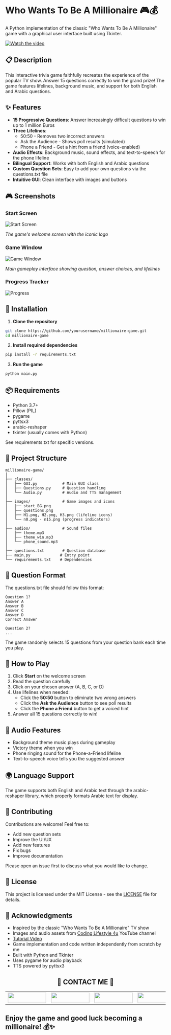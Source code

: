 # Who Wants To Be A Millionaire 🎮💰

A Python implementation of the classic "Who Wants To Be A Millionaire" game with a graphical user interface built using Tkinter.

[![Watch the video](https://img.youtube.com/vi/WnheYYFGvpE/0.jpg)](https://www.youtube.com/embed/WnheYYFGvpE?si=tHZI7zHOlATEE5pq)

## 📋 Description

This interactive trivia game faithfully recreates the experience of the popular TV show. Answer 15 questions correctly to win the grand prize! The game features lifelines, background music, and support for both English and Arabic questions.

## ✨ Features

- **15 Progressive Questions**: Answer increasingly difficult questions to win up to 1 million Euros
- **Three Lifelines**:
  - 50:50 - Removes two incorrect answers
  - Ask the Audience - Shows poll results (simulated)
  - Phone a Friend - Get a hint from a friend (voice-enabled)
- **Audio Effects**: Background music, sound effects, and text-to-speech for the phone lifeline
- **Bilingual Support**: Works with both English and Arabic questions
- **Custom Question Sets**: Easy to add your own questions via the questions.txt file
- **Intuitive GUI**: Clean interface with images and buttons

## 🎮 Screenshots

### Start Screen
![Start Screen](images/start_screen.png)

*The game's welcome screen with the iconic logo*

### Game Window
![Game Window](images/game_window.png)

*Main gameplay interface showing question, answer choices, and lifelines*

### Progress Tracker
![Progress](images/n1.png)

## 🚀 Installation

1. **Clone the repository**
```bash
git clone https://github.com/yourusername/millionaire-game.git
cd millionaire-game
```

2. **Install required dependencies**
```bash
pip install -r requirements.txt
```

3. **Run the game**
```bash
python main.py
```

## 📦 Requirements

- Python 3.7+
- Pillow (PIL)
- pygame
- pyttsx3
- arabic-reshaper
- tkinter (usually comes with Python)

See requirements.txt for specific versions.

## 📁 Project Structure
```
millionaire-game/
│
├── classes/
│   ├── GUI.py           # Main GUI class
│   ├── Questions.py     # Question handling
│   └── Audio.py         # Audio and TTS management
│
├── images/              # Game images and icons
│   ├── start_BG.png
│   ├── questions.png
│   ├── H1.png, H2.png, H3.png (lifeline icons)
│   └── n0.png - n15.png (progress indicators)
│
├── audios/              # Sound files
│   ├── theme.mp3
│   ├── theme_win.mp3
│   └── phone_sound.mp3
│
├── questions.txt        # Question database
├── main.py             # Entry point
└── requirements.txt    # Dependencies
```

## 📝 Question Format

The questions.txt file should follow this format:
```
Question 1?
Answer A
Answer B
Answer C
Answer D
Correct Answer

Question 2?
...
```

The game randomly selects 15 questions from your question bank each time you play.

## 🎯 How to Play

1. Click **Start** on the welcome screen
2. Read the question carefully
3. Click on your chosen answer (A, B, C, or D)
4. Use lifelines when needed:
   - Click the **50:50** button to eliminate two wrong answers
   - Click the **Ask the Audience** button to see poll results
   - Click the **Phone a Friend** button to get a voiced hint
5. Answer all 15 questions correctly to win!

## 🎵 Audio Features

- Background theme music plays during gameplay
- Victory theme when you win
- Phone ringing sound for the Phone-a-Friend lifeline
- Text-to-speech voice tells you the suggested answer

## 🌍 Language Support

The game supports both English and Arabic text through the arabic-reshaper library, which properly formats Arabic text for display.

## 🤝 Contributing

Contributions are welcome! Feel free to:

- Add new question sets
- Improve the UI/UX
- Add new features
- Fix bugs
- Improve documentation

Please open an issue first to discuss what you would like to change.

## 📄 License

This project is licensed under the MIT License - see the [LICENSE](LICENSE) file for details.

## 🙏 Acknowledgments

- Inspired by the classic "Who Wants To Be A Millionaire" TV show
- Images and audio assets from [Coding Lifestyle 4u](https://www.youtube.com/@codinglifestyle4u) YouTube channel
- [Tutorial Video](https://www.youtube.com/watch?v=uj_52lCH4I8)
- Game implementation and code written independently from scratch by me
- Built with Python and Tkinter
- Uses pygame for audio playback
- TTS powered by pyttsx3

## <!-- CONTACT -->

<div id="toc" align="center">
  <ul style="list-style: none">
    <summary>
      <h2 align="center">
        🚀 CONTACT ME 🚀
      </h2>
    </summary>
  </ul>
</div>

<table align="center" style="width: 100%; max-width: 600px;">
  <tr>
    <td style="width: 20%; text-align: center;">
      <a href="https://www.linkedin.com/in/amr-ashraf-86457134a/" target="_blank">
        <img src="https://img.shields.io/badge/LinkedIn-0077B5?style=for-the-badge&logo=linkedin&logoColor=white" style="height: 33px; width: 120px;"/>
      </a>
    </td>
    <td style="width: 20%; text-align: center;">
      <a href="https://github.com/TendoPain18" target="_blank">
        <img src="https://img.shields.io/badge/GitHub-100000?style=for-the-badge&logo=github&logoColor=white" style="height: 33px; width: 120px;"/>
      </a>
    </td>
    <td style="width: 20%; text-align: center;">
      <a href="mailto:amrgadalla01@gmail.com">
        <img src="https://img.shields.io/badge/Gmail-D14836?style=for-the-badge&logo=gmail&logoColor=white" style="height: 33px; width: 120px;"/>
      </a>
    </td>
    <td style="width: 20%; text-align: center;">
      <a href="https://www.facebook.com/amr.ashraf.7311/" target="_blank">
        <img src="https://img.shields.io/badge/Facebook-1877F2?style=for-the-badge&logo=facebook&logoColor=white" style="height: 33px; width: 120px;"/>
      </a>
    </td>
    <td style="width: 20%; text-align: center;">
      <a href="https://wa.me/201019702121" target="_blank">
        <img src="https://img.shields.io/badge/WhatsApp-25D366?style=for-the-badge&logo=whatsapp&logoColor=white" style="height: 33px; width: 120px;"/>
      </a>
    </td>
  </tr>
</table>

<!-- END CONTACT -->

## **Enjoy the game and good luck becoming a millionaire! 💰✨**
